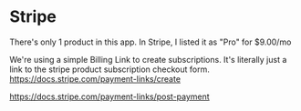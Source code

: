 # Stripe

There's only 1 product in this app. In Stripe, I listed it as "Pro" for $9.00/mo

We're using a simple Billing Link to create subscriptions. It's literally just a link to the stripe product subscription checkout form. https://docs.stripe.com/payment-links/create

https://docs.stripe.com/payment-links/post-payment
